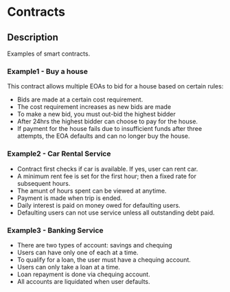 # Contracts

## Description

Examples of smart contracts.

### Example1 - Buy a house

This contract allows multiple EOAs to bid for a house based on certain rules:
* Bids are made at a certain cost requirement.
* The cost requirement increases as new bids are made
* To make a new bid, you must out-bid the highest bidder
* After 24hrs the highest bidder can choose to pay for the house.
* If payment for the house fails due to insufficient funds after three attempts, the EOA defaults and can no longer buy the house.

### Example2 - Car Rental Service

* Contract first checks if car is available. If yes, user can rent car.
* A minimum rent fee is set for the first hour; then a fixed rate for subsequent hours.
* The amunt of hours spent can be viewed at anytime.
* Payment is made when trip is ended. 
* Daily interest is paid on money owed for defaulting users.
* Defaulting users can not use service unless all outstanding debt paid.

### Example3 - Banking Service

* There are two types of account: savings and chequing
* Users can have only one of each at a time. 
* To qualify for a loan, the user must have a chequing account.
* Users can only take a loan at a time.
* Loan repayment is done via chequing account.
* All accounts are liquidated when user defaults.

